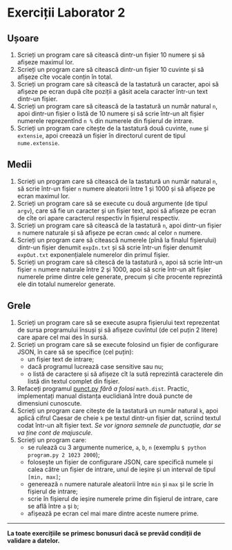 # Exerciții Laborator 2

## Ușoare
1. Scrieți un program care să citească dintr-un fișier 10 numere și să afișeze maximul lor.
2. Scrieți un program care să citească dintr-un fișier 10 cuvinte și să afișeze cîte vocale conțin în total.
3. Scrieți un program care să citească de la tastatură un caracter, apoi să afișeze pe ecran după cîte poziții a găsit acela caracter într-un text dintr-un fișier.
4. Scrieți un program care să citească de la tastatură un număr natural `n`, apoi dintr-un fișier o listă de 10 numere și să scrie într-un alt fișier numerele reprezentînd `n %` din numerele din fișierul de intrare.
5. Scrieți un program care citește de la tastatură două cuvinte, `nume` și `extensie`, apoi creează un fișier în directorul curent de tipul `nume.extensie`.

## Medii
1. Scrieți un program care să citească de la tastatură un număr natural `n`, să scrie într-un fișier `n` numere aleatorii între 1 și 1000 și să afișeze pe ecran maximul lor.
2. Scrieți un program care să se execute cu două argumente (de tipul `argv`), care să fie un caracter și un fișier text, apoi să afișeze pe ecran de cîte ori apare caracterul respectiv în fișierul respectiv.
3. Scrieți un program care să citească de la tastatură `n`, apoi dintr-un fișier `n` numere naturale și să afișeze pe ecran `cmmdc` al celor `n` numere.
4. Scrieți un program care să citească numerele (pînă la finalul fișierului) dintr-un fișier denumit `expIn.txt` și să scrie într-un fișier denumit `expOut.txt` exponențialele numerelor din primul fișier.
5. Scrieți un program care să citescă de la tastatură `n`, apoi să scrie într-un fișier `n` numere naturale între 2 și 1000, apoi să scrie într-un alt fișier numerele prime dintre cele generate, precum și cîte procente reprezintă ele din totalul numerelor generate.

## Grele
1. Scrieți un program care să se execute asupra fișierului text reprezentat de sursa programului însuși și să afișeze cuvîntul (de cel puțin 2 litere) care apare cel mai des în sursă.
2. Scrieți un program care să se execute folosind un fișier de configurare JSON, în care să se specifice (cel puțin):
	- un fișier text de intrare;
	- dacă programul lucrează case sensitive sau nu;
	- o listă de caractere
și să afișeze cît la sută reprezintă caracterele din listă din textul complet din fișier.
3. Refaceți programul [punct.py](./exemple/punct.py) *fără a folosi* `math.dist`. Practic, implementați manual distanța euclidiană între două puncte de dimensiuni cunoscute.
4. Scrieți un program care citește de la tastatură un număr natural `k`, apoi aplică cifrul Caesar de cheie `k` pe textul dintr-un fișier dat, scriind textul codat într-un alt fișier text. *Se vor ignora semnele de punctuație, dar se va ține cont de majuscule.*
5. Scrieți un program care:
	- se rulează cu 3 argumente numerice, `a`, `b`, `n` (exemplu `$ python program.py 2 1023 2000`);
	- folosește un fișier de configurare JSON, care specifică numele și calea către un fișier de intrare, unul de ieșire și un interval de tipul `[min, max]`;
	- generează `n` numere naturale aleatorii între `min` și `max` și le scrie în fișierul de intrare;
	- scrie în fișierul de ieșire numerele prime din fișierul de intrare, care se află între `a` și `b`;
	- afișează pe ecran cel mai mare dintre aceste numere prime.

-------

**La toate exercițiile se primesc bonusuri dacă se prevăd condiții de validare a datelor.**